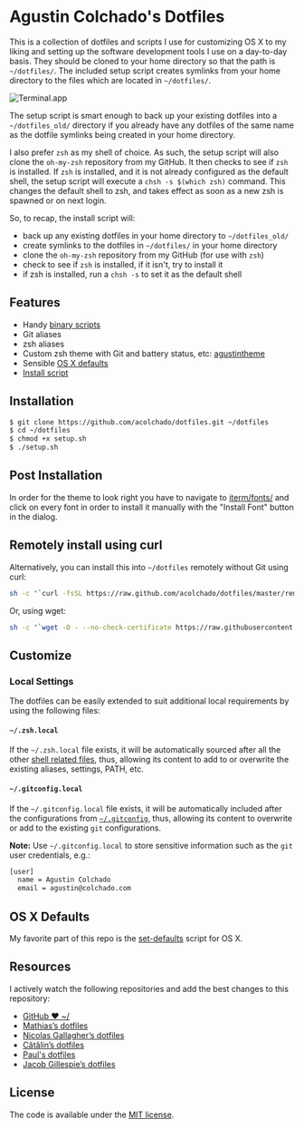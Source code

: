 # Agustin Colchado's Dotfiles

This is a collection of dotfiles and scripts I use for customizing OS X to my liking and setting up the software development tools I use on a day-to-day basis. They should be cloned to your home directory so that the path is `~/dotfiles/`.  The included setup script creates symlinks from your home directory to the files which are located in `~/dotfiles/`.

![Terminal.app](https://raw.github.com/acolchado/dotfiles/master/iterm/terminal.png)

The setup script is smart enough to back up your existing dotfiles into a `~/dotfiles_old/` directory if you already have any dotfiles of the same name as the dotfile symlinks being created in your home directory.

I also prefer `zsh` as my shell of choice. As such, the setup script will also clone the `oh-my-zsh` repository from my GitHub. It then checks to see if `zsh` is installed. If `zsh` is installed, and it is not already configured as the default shell, the setup script will execute a `chsh -s $(which zsh)` command. This changes the default shell to zsh, and takes effect as soon as a new zsh is spawned or on next login.

So, to recap, the install script will:

- back up any existing dotfiles in your home directory to `~/dotfiles_old/`
- create symlinks to the dotfiles in `~/dotfiles/` in your home directory
- clone the `oh-my-zsh` repository from my GitHub (for use with `zsh`)
- check to see if `zsh` is installed, if it isn't, try to install it
- if zsh is installed, run a `chsh -s` to set it as the default shell

## Features

- Handy [binary scripts](bin/)
- Git aliases
- zsh aliases
- Custom zsh theme with Git and battery status, etc: [agustintheme](zsh/themes/agustin.zsh-theme)
- Sensible [OS X defaults](osx/set-defaults.sh)
- [Install script](setup.sh)

## Installation

```sh
$ git clone https://github.com/acolchado/dotfiles.git ~/dotfiles
$ cd ~/dotfiles
$ chmod +x setup.sh
$ ./setup.sh
```

## Post Installation

In order for the theme to look right you have to navigate to [iterm/fonts/](iterm/fonts/) and click on every font in order to install it manually with the "Install Font" button in the dialog.

## Remotely install using curl

Alternatively, you can install this into `~/dotfiles` remotely without Git using curl:

```sh
sh -c "`curl -fsSL https://raw.github.com/acolchado/dotfiles/master/remote-setup.sh`"
```

Or, using wget:

```sh
sh -c "`wget -O - --no-check-certificate https://raw.githubusercontent.com/acolchado/dotfiles/master/remote-setup.sh`"
```

## Customize

### Local Settings

The dotfiles can be easily extended to suit additional local
requirements by using the following files:

#### `~/.zsh.local`

If the `~/.zsh.local` file exists, it will be automatically sourced
after all the other [shell related files](shell), thus, allowing its
content to add to or overwrite the existing aliases, settings, PATH,
etc.

#### `~/.gitconfig.local`

If the `~/.gitconfig.local` file exists, it will be automatically
included after the configurations from [`~/.gitconfig`](git/gitconfig), thus, allowing
its content to overwrite or add to the existing `git` configurations.

**Note:** Use `~/.gitconfig.local` to store sensitive information such
as the `git` user credentials, e.g.:

```sh
[user]
  name = Agustin Colchado
  email = agustin@colchado.com
```

## OS X Defaults

My favorite part of this repo is the [set-defaults](osx/set-defaults.sh) script for OS X.

## Resources

I actively watch the following repositories and add the best changes to this repository:

- [GitHub ❤ ~/](http://dotfiles.github.com/)
- [Mathias’s dotfiles](https://github.com/mathiasbynens/dotfiles)
- [Nicolas Gallagher’s dotfiles](https://github.com/necolas/dotfiles)
- [Cătălin’s dotfiles](https://github.com/alrra/dotfiles)
- [Paul's dotfiles](https://github.com/paulirish/dotfiles)
- [Jacob Gillespie’s dotfiles](https://github.com/jacobwg/dotfiles)

## License

The code is available under the [MIT license](LICENSE).
